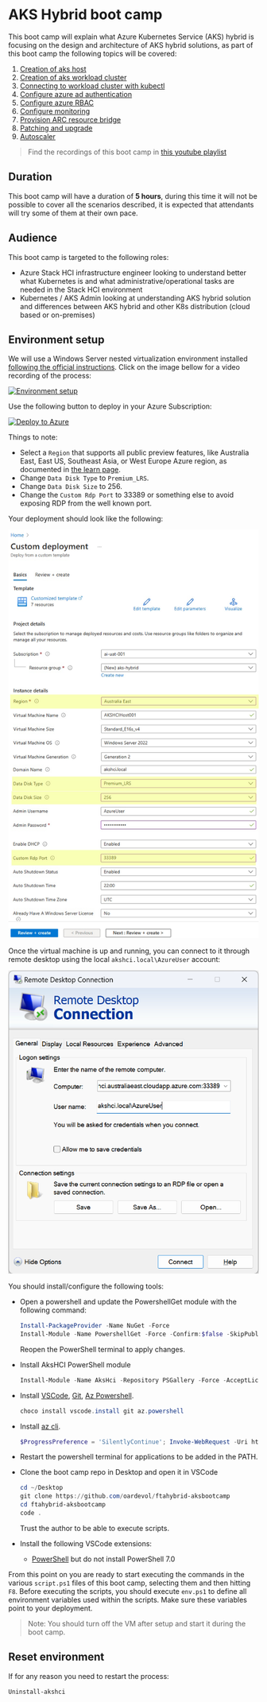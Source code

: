 # AKS Hybrid boot camp

This boot camp will explain what Azure Kubernetes Service (AKS) hybrid is focusing on the design and architecture of AKS hybrid solutions, as part of this boot camp the following topics will be covered:

1. [Creation of aks host](./01-deploy-aks-host/script.ps1)
1. [Creation of aks workload cluster](./02-new-workload-cluster/script.ps1)
1. [Connecting to workload cluster with kubectl](./03-working-with-kubectl/script.ps1)
1. [Configure azure ad authentication](./04-azure-ad/script.ps1)
1. [Configure azure RBAC](./05-azure-rbac/script.ps1)
1. [Configure monitoring](./06-monitoring/script.ps1)
1. [Provision ARC resource bridge](./07-resource-bridge/script.ps1)
1. [Patching and upgrade](./08-patching-and-upgrade/script.ps1)
1. [Autoscaler](./09-autoscaler/script.ps1)

> Find the recordings of this boot camp in [this youtube playlist](https://www.youtube.com/playlist?list=PLpCnjLkpG110bsCLZ7j8FAGE00J7sqWgk)

## Duration

This boot camp will have a duration of **5 hours**, during this time it will not be possible to cover all the scenarios described, it is expected that attendants will try some of them at their own pace.

## Audience

This boot camp is targeted to the following roles:

- Azure Stack HCI infrastructure engineer looking to understand better what Kubernetes is and what administrative/operational tasks are needed in the Stack HCI environment
- Kubernetes / AKS Admin looking at understanding AKS hybrid solution and differences between AKS hybrid and other K8s distribution (cloud based or on-premises)

## Environment setup

We will use a Windows Server nested virtualization environment installed [following the official instructions](https://learn.microsoft.com/azure/aks/hybrid/aks-hci-evaluation-guide-1). Click on the image bellow for a video recording of the process:

[![Environment setup](https://img.youtube.com/vi/cMSzEHZsxJY/maxresdefault.jpg)](https://youtu.be/cMSzEHZsxJY)

Use the following button to deploy in your Azure Subscription:

[![Deploy to Azure](https://aka.ms/deploytoazurebutton)](https://portal.azure.com/#create/Microsoft.Template/uri/https%3A%2F%2Fraw.githubusercontent.com%2FAzure%2Faks-hci%2Fmain%2Feval%2Fjson%2Fakshcihost.json)

Things to note:

- Select a `Region` that supports all public preview features, like Australia East, East US, Southeast Asia, or West Europe Azure region, as documented in [the learn page](https://learn.microsoft.com/azure/aks/hybrid/system-requirements?tabs=allow-table#azure-resource-group).
- Change `Data Disk Type` to `Premium_LRS`.
- Change `Data Disk Size` to 256.
- Change the `Custom Rdp Port` to 33389 or something else to avoid exposing RDP from the well known port.

Your deployment should look like the following:

![Deployment options](./images/deployment-options.jpg)

Once the virtual machine is up and running, you can connect to it through remote desktop using the local `akshci.local\AzureUser` account:

![Remote desktop in host](./images/rdp-in-host.png)

You should install/configure the following tools:

- Open a powershell and update the PowershellGet module with the following command:

  ```powershell
  Install-PackageProvider -Name NuGet -Force
  Install-Module -Name PowershellGet -Force -Confirm:$false -SkipPublisherCheck
  ```

  Reopen the PowerShell terminal to apply changes.

- Install AksHCI PowerShell module

  ```powershell
  Install-Module -Name AksHci -Repository PSGallery -Force -AcceptLicense
  ```

- Install [VSCode](https://community.chocolatey.org/packages/vscode.install), [Git](https://community.chocolatey.org/packages/git), [Az Powershell](https://community.chocolatey.org/packages/az.powershell).
  
  ```powershell
  choco install vscode.install git az.powershell
  ```

- Install [az cli](https://learn.microsoft.com/cli/azure/install-azure-cli-windows?tabs=powershell).

  ```powershell
  $ProgressPreference = 'SilentlyContinue'; Invoke-WebRequest -Uri https://aka.ms/installazurecliwindows -OutFile .\AzureCLI.msi; Start-Process msiexec.exe -Wait -ArgumentList '/I AzureCLI.msi /quiet'; Remove-Item .\AzureCLI.msi
  ```

- Restart the powershell terminal for applications to be added in the PATH.
- Clone the boot camp repo in Desktop and open it in VSCode

  ```powershell
  cd ~/Desktop
  git clone https://github.com/oardevol/ftahybrid-aksbootcamp
  cd ftahybrid-aksbootcamp
  code .
  ```

  Trust the author to be able to execute scripts.
- Install the following VSCode extensions:
  - [PowerShell](https://marketplace.visualstudio.com/items?itemName=ms-vscode.PowerShell) but do not install PowerShell 7.0

From this point on you are ready to start executing the commands in the various `script.ps1` files of this boot camp, selecting them and then hitting `F8`. Before executing the scripts, you should execute `env.ps1` to define all environment variables used within the scripts. Make sure these variables point to your deployment.

> Note: You should turn off the VM after setup and start it during the boot camp.

## Reset environment

If for any reason you need to restart the process:

``` Powershell
Uninstall-akshci
```
